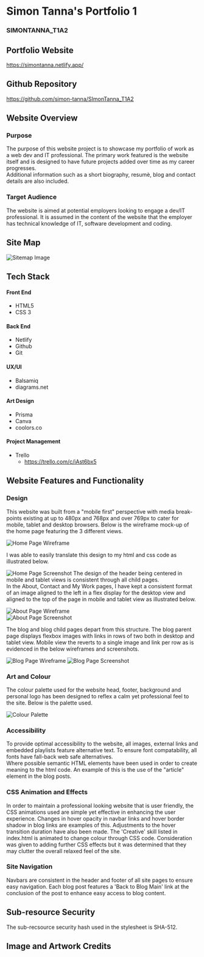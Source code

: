 # Simon Tanna's Portfolio 1
### SIMONTANNA_T1A2

## Portfolio Website
<https://simontanna.netlify.app/>

## Github Repository
<https://github.com/simon-tanna/SImonTanna_T1A2>  

## Website Overview 

### Purpose
The purpose of this website project is to showcase my portfolio of work as a web dev and IT professional. The primary work featured is the website itself and is designed to have future projects added over time as my career progresses.  
Additional information such as a short biography, resumè, blog and contact details are also included.   

### Target Audience
The website is aimed at potential employers looking to engage a dev/IT professional. It is assumed in the content of the website that the employer has technical knowledge of IT, software development and coding.   

## Site Map
![Sitemap Image](./docs/sitemap.png)

## Tech Stack 
#### **Front End**
- HTML5
- CSS 3

#### **Back End**
- Netlify
- Github
- Git

#### **UX/UI**
- Balsamiq
- diagrams.net

#### **Art Design**
- Prisma
- Canva
- coolors.co

#### **Project Management**
- Trello
    - <https://trello.com/c/iAst6bx5>


## Website Features and Functionality
### Design
This website was built from a "mobile first" perspective with media break-points existing at up to 480px and 768px and over 769px to cater for mobile, tablet and desktop browsers. Below is the wireframe mock-up of the home page featuring the 3 different views.    

![Home Page Wireframe](./docs/Wireframes_Images/index.html.png)    

I was able to easily translate this design to my html and css code as illustrated below.    

![Home Page Screenshot](./docs/index_view.png)
The design of the header being centered in mobile and tablet views is consistent through all child pages.   
In the About, Contact and My Work pages, I have kept a consistent format of an image aligned to the left in a flex display for the desktop view and aligned to the top of the page in mobile and tablet view as illustrated below.  

![About Page Wireframe](./docs/Wireframes_Images/about.html.png)    
![About Page Screenshot](./docs/about_view.png)  

The blog and blog child pages depart from this structure. The blog parent page displays flexbox images with links in rows of two both in desktop and tablet view. Mobile view the reverts to a single image and link per row as is evidenced in the below wireframes and screenshots.

![Blog Page Wireframe](./docs/Wireframes_Images/blog.html.png) 
![Blog Page Screenshot](./docs/blog_view.png)    

### Art and Colour

The colour palette used for the website head, footer, background and personal logo has been designed to reflex a calm yet professional feel to the site. Below is the palette used.   

![Colour Palette](./docs/colour_palette.png)

### Accessibility

To provide optimal accessibility to the website, all images, external links and embedded playlists feature alternative text. To ensure font compatability, all fonts have fall-back web safe alternatives.  
Where possible semantic HTML elements have been used in order to create meaning to the html code. An example of this is the use of the "article" element in the blog posts.

### CSS Animation and Effects

In order to maintain a professional looking website that is user friendly, the CSS animations used are simple yet effective in enhancing the user experience. Changes in hover opacity in navbar links and hover border shadow in blog links are examples of this. Adjustments to the hover transition duration have also been made. The 'Creative' skill listed in index.html is animated to change colour through CSS code. Consideration was given to adding further CSS effects but it was determined that they may clutter the overall relaxed feel of the site.

### Site Navigation

Navbars are consistent in the header and footer of all site pages to ensure easy navigation. Each blog post features a 'Back to Blog Main' link at the conclusion of the post to enhance easy access to blog content.

## Sub-resource Security
The sub-recsource security hash used in the stylesheet is SHA-512.

## Image and Artwork Credits

